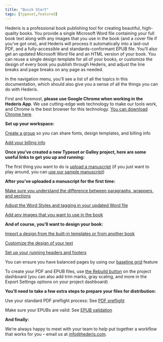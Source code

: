 ```yaml
---
title: "Quick Start"
tags: [typeset,featured]
---
```

 
<html><body><section data-type="chapter" class="hsecchapter" data-hederis-type="hsecchapter" id="quick-start" data-pi-attrs="id: quick-start; data-tags: typeset,featured;" role="doc-chapter" data-tags="typeset,featured" data-author-name=" " data-book-title=" " title="Quick Start"><p class="hblkp" data-hederis-type="hblkp" id="pqhjdQ8bc">Hederis is a professional book publishing tool for creating beautiful, high-quality books. You provide a single Microsoft Word file containing your full book text along with any images that you use in the book (and a cover file if you&#8217;ve got one), and Hederis will process it automatically into a laid-out PDF, and a fully-accessible and standards-conformant EPUB file. You&#8217;ll also get an updated Microsoft Word file and an HTML version of your book. You can reuse a single design template for all of your books, or customize the design of every book you publish through Hederis, and adjust the line breaks and page breaks on any page as needed. </p><p class="hblkp" data-hederis-type="hblkp" id="pRv18iyQL">In the navigation menu, you&#8217;ll see a list of all the topics in this documentation, which should also give you a sense of all the things you can do with Hederis.</p><p class="hblkp" data-hederis-type="hblkp" id="pERwHYMMf">First and foremost, <strong data-hederis-type="hspanstrong" id="pL7CSuj4w">please use Google Chrome when working in the <strong class="hspanstrong" data-hederis-type="hspanstrong" id="pcviJ4E3u">Hederis App</strong></strong>. We use cutting-edge web technology to make our tools work, and Chrome is the best browser for this technology. <a href="https://www.google.com/chrome/" class="hspana" data-hederis-type="hspana" id="piHk8ILdE">You can download Chrome here</a>.</p><p class="hblkp" data-hederis-type="hblkp" id="pCl8wShzM"><strong class="hspanstrong" data-hederis-type="hspanstrong" id="pe5JQyOzf">Set up your workspace:</strong></p><p class="hblkp" data-hederis-type="hblkp" id="pdpY5cIM7"><a href="{% link _docs/about-groups.md %}" class="hspana" data-hederis-type="hspana" id="pF7gLxGE0">Create a group</a> so you can share fonts, design templates, and billing info</p><p class="hblkp" data-hederis-type="hblkp" id="pL2n21wnv"><a href="{% link _docs/billing-info.md %}" class="hspana" data-hederis-type="hspana" id="pBZ2IciTX">Add your billing info</a></p><p class="hblkp" data-hederis-type="hblkp" id="ppBa8aGON"><strong class="hspanstrong" data-hederis-type="hspanstrong" id="pPGP7yxqa">Once you&#8217;ve created a new Typeset or Galley project, here are some useful links to get you up and running:</strong></p><p class="hblkp" data-hederis-type="hblkp" id="p1OhWzmrW">The first thing you want to do is <a href="{% link _docs/upload-a-manuscript.md %}" class="hspana" data-hederis-type="hspana" id="pMWjLhe2i">upload a manuscript</a> (if you just want to play around, you can <a href="https://www.dropbox.com/s/xbllj9e3gp4m91o/picture-of-dorian-gray-tagged.docx?dl=0" class="hspana" data-hederis-type="hspana" id="pU8HXR6QM">use our sample manuscript</a>)</p><p class="hblkp" data-hederis-type="hblkp" id="p6rfFD2sl"><strong class="hspanstrong" data-hederis-type="hspanstrong" id="p2s3zEj31">After you&#8217;ve uploaded a manuscript for the first time:</strong></p><p class="hblkp" data-hederis-type="hblkp" id="pO9PLcIX0"><a href="{% link _docs/semantic-tagging.md %}" class="hspana" data-hederis-type="hspana" id="pZotuK8H9">Make sure you understand the difference between paragraphs, wrappers, and sections</a></p><p class="hblkp" data-hederis-type="hblkp" id="prQAG33zH"><a href="{% link _docs/fine-tune-styles.md %}" class="hspana" data-hederis-type="hspana" id="poOVSMT24">Adjust the Word Styles and tagging in your updated Word file</a></p><p class="hblkp" data-hederis-type="hblkp" id="p4SRVrNqv"><a href="{% link _docs/upload-a-cover.md %}" class="hspana" data-hederis-type="hspana" id="pheoWRSgh">Add any images that you want to use in the book</a></p><p class="hblkp" data-hederis-type="hblkp" id="pzRlgbHkv"><strong class="hspanstrong" data-hederis-type="hspanstrong" id="pFHcqlLAd">And of course, you&#8217;ll want to design your book:</strong></p><p class="hblkp" data-hederis-type="hblkp" id="pt3n6x7bB"><a href="{% link _docs/design-templates.md %}" class="hspana" data-hederis-type="hspana" id="prYpxQM5j">Import a design from the built-in templates or from another book</a></p><p class="hblkp" data-hederis-type="hblkp" id="pRN5NBNRp"><a href="{% link _docs/typeset-text-design.md %}" class="hspana" data-hederis-type="hspana" id="pkZp0bngq">Customize the design of your text</a></p><p class="hblkp" data-hederis-type="hblkp" id="p0cT5lkhm"><a href="{% link _docs/typeset-master-pages.md %}" class="hspana" data-hederis-type="hspana" id="pKOLheRYz">Set up your running headers and footers</a></p><p class="hblkp" data-hederis-type="hblkp" id="pb70fLH1u">You can ensure you have balanced pages by using our <a href="{% link _docs/baseline-grid.md %}" class="hspana" data-hederis-type="hspana" id="pbKnGAdvZ">baseline grid</a> feature</p><p class="hblkp" data-hederis-type="hblkp" id="pGQHoKvhy">To create your PDF and EPUB files, use <a href="{% link _docs/builds.md %}" class="hspana" data-hederis-type="hspana" id="pv26Zj7Vb">the Rebuild button</a> on the project dashboard (you can also add trim marks, gray scaling, and more in the Export Settings options on your project dashboard)</p><p class="hblkp" data-hederis-type="hblkp" id="p5uGtq8us"><strong class="hspanstrong" data-hederis-type="hspanstrong" id="py4Bbzo86">You&#8217;ll need to take a few extra steps to prepare your files for distribution:</strong></p><p class="hblkp" data-hederis-type="hblkp" id="pDNm1Jsg2">Use your standard PDF preflight process: See <a href="{% link _docs/pdf-preflight.md %}" class="hspana" data-hederis-type="hspana" id="p9dSxWCxn">PDF preflight</a></p><p class="hblkp" data-hederis-type="hblkp" id="pIoY878lq">Make sure your EPUBs are valid: See <a href="{% link _docs/epub-validation.md %}" class="hspana" data-hederis-type="hspana" id="piD6Hn8cX">EPUB validation</a></p><p class="hblkp" data-hederis-type="hblkp" id="pWA3H8NPG"><strong class="hspanstrong" data-hederis-type="hspanstrong" id="pvTrRfmts">And finally:</strong></p><p class="hblkp" data-hederis-type="hblkp" id="pd3lNFZrg">We&#8217;re always happy to meet with your team to help put together a workflow that works for you &#8211; email us at <a href="mailto:info@hederis.com" class="hspana" data-hederis-type="hspana" id="pqUiCnbPv">info@hederis.com</a>. </p></section></body></html>
